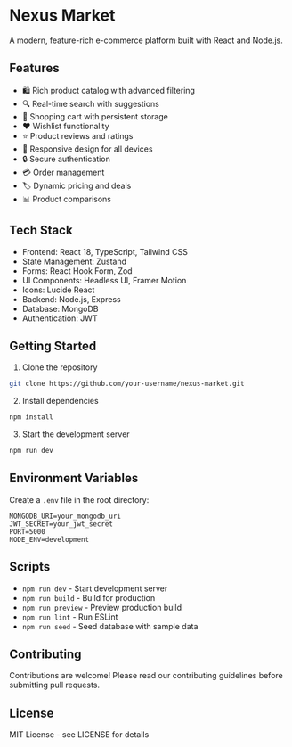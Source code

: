 # Nexus Market

A modern, feature-rich e-commerce platform built with React and Node.js.

## Features

- 🛍️ Rich product catalog with advanced filtering
- 🔍 Real-time search with suggestions
- 🛒 Shopping cart with persistent storage
- ❤️ Wishlist functionality
- ⭐ Product reviews and ratings
- 📱 Responsive design for all devices
- 🔒 Secure authentication
- 💳 Order management
- 🏷️ Dynamic pricing and deals
- 📊 Product comparisons

## Tech Stack

- Frontend: React 18, TypeScript, Tailwind CSS
- State Management: Zustand
- Forms: React Hook Form, Zod
- UI Components: Headless UI, Framer Motion
- Icons: Lucide React
- Backend: Node.js, Express
- Database: MongoDB
- Authentication: JWT

## Getting Started

1. Clone the repository
```bash
git clone https://github.com/your-username/nexus-market.git
```

2. Install dependencies
```bash
npm install
```

3. Start the development server
```bash
npm run dev
```

## Environment Variables

Create a `.env` file in the root directory:

```env
MONGODB_URI=your_mongodb_uri
JWT_SECRET=your_jwt_secret
PORT=5000
NODE_ENV=development
```

## Scripts

- `npm run dev` - Start development server
- `npm run build` - Build for production
- `npm run preview` - Preview production build
- `npm run lint` - Run ESLint
- `npm run seed` - Seed database with sample data

## Contributing

Contributions are welcome! Please read our contributing guidelines before submitting pull requests.

## License

MIT License - see LICENSE for details